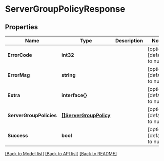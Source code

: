 # ServerGroupPolicyResponse

## Properties
Name | Type | Description | Notes
------------ | ------------- | ------------- | -------------
**ErrorCode** | **int32** |  | [optional] [default to null]
**ErrorMsg** | **string** |  | [optional] [default to null]
**Extra** | **interface{}** |  | [optional] [default to null]
**ServerGroupPolicies** | [**[]ServerGroupPolicy**](ServerGroupPolicy.md) |  | [optional] [default to null]
**Success** | **bool** |  | [optional] [default to null]

[[Back to Model list]](../README.md#documentation-for-models) [[Back to API list]](../README.md#documentation-for-api-endpoints) [[Back to README]](../README.md)


